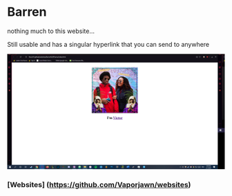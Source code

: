 # Barren

nothing much to this website...

Still usable and has a singular  hyperlink that you can send to anywhere

![website](website.png)

### [Websites] (https://github.com/Vaporjawn/websites)
